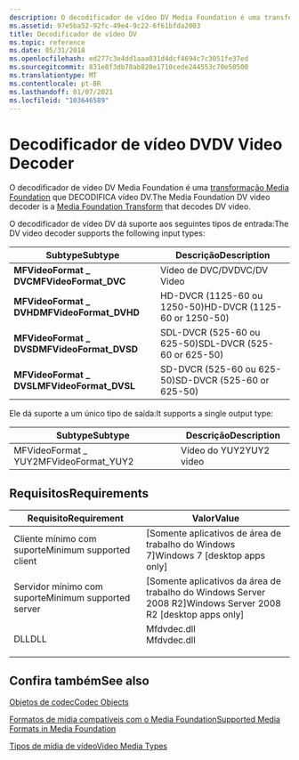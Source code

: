 ```yaml
---
description: O decodificador de vídeo DV Media Foundation é uma transformação Media Foundation que decodifica vídeo DV.
ms.assetid: 97e5ba52-92fc-49e4-9c22-6f61bfda2003
title: Decodificador de vídeo DV
ms.topic: reference
ms.date: 05/31/2018
ms.openlocfilehash: ed277c3e4dd1aaa031d4dcf4694c7c3051fe37ed
ms.sourcegitcommit: 831e8f3db78ab820e1710cede244553c70e50500
ms.translationtype: MT
ms.contentlocale: pt-BR
ms.lasthandoff: 01/07/2021
ms.locfileid: "103646589"
---
```

# <a name="dv-video-decoder"></a><span data-ttu-id="52fb6-103">Decodificador de vídeo DV</span><span class="sxs-lookup"><span data-stu-id="52fb6-103">DV Video Decoder</span></span>

<span data-ttu-id="52fb6-104">O decodificador de vídeo DV Media Foundation é uma [transformação Media Foundation](media-foundation-transforms.md) que DECODIFICA vídeo DV.</span><span class="sxs-lookup"><span data-stu-id="52fb6-104">The Media Foundation DV video decoder is a [Media Foundation Transform](media-foundation-transforms.md) that decodes DV video.</span></span>

<span data-ttu-id="52fb6-105">O decodificador de vídeo DV dá suporte aos seguintes tipos de entrada:</span><span class="sxs-lookup"><span data-stu-id="52fb6-105">The DV video decoder supports the following input types:</span></span>



| <span data-ttu-id="52fb6-106">Subtype</span><span class="sxs-lookup"><span data-stu-id="52fb6-106">Subtype</span></span>                 | <span data-ttu-id="52fb6-107">Descrição</span><span class="sxs-lookup"><span data-stu-id="52fb6-107">Description</span></span>                  |
|-------------------------|------------------------------|
| <span data-ttu-id="52fb6-108">**MFVideoFormat \_ DVC**</span><span class="sxs-lookup"><span data-stu-id="52fb6-108">**MFVideoFormat\_DVC**</span></span>  | <span data-ttu-id="52fb6-109">Vídeo de DVC/DV</span><span class="sxs-lookup"><span data-stu-id="52fb6-109">DVC/DV Video</span></span>                 |
| <span data-ttu-id="52fb6-110">**MFVideoFormat \_ DVHD**</span><span class="sxs-lookup"><span data-stu-id="52fb6-110">**MFVideoFormat\_DVHD**</span></span> | <span data-ttu-id="52fb6-111">HD-DVCR (1125-60 ou 1250-50)</span><span class="sxs-lookup"><span data-stu-id="52fb6-111">HD-DVCR (1125-60 or 1250-50)</span></span> |
| <span data-ttu-id="52fb6-112">**MFVideoFormat \_ DVSD**</span><span class="sxs-lookup"><span data-stu-id="52fb6-112">**MFVideoFormat\_DVSD**</span></span> | <span data-ttu-id="52fb6-113">SDL-DVCR (525-60 ou 625-50)</span><span class="sxs-lookup"><span data-stu-id="52fb6-113">SDL-DVCR (525-60 or 625-50)</span></span>  |
| <span data-ttu-id="52fb6-114">**MFVideoFormat \_ DVSL**</span><span class="sxs-lookup"><span data-stu-id="52fb6-114">**MFVideoFormat\_DVSL**</span></span> | <span data-ttu-id="52fb6-115">SD-DVCR (525-60 ou 625-50)</span><span class="sxs-lookup"><span data-stu-id="52fb6-115">SD-DVCR (525-60 or 625-50)</span></span>   |



 

<span data-ttu-id="52fb6-116">Ele dá suporte a um único tipo de saída:</span><span class="sxs-lookup"><span data-stu-id="52fb6-116">It supports a single output type:</span></span>



| <span data-ttu-id="52fb6-117">Subtype</span><span class="sxs-lookup"><span data-stu-id="52fb6-117">Subtype</span></span>             | <span data-ttu-id="52fb6-118">Descrição</span><span class="sxs-lookup"><span data-stu-id="52fb6-118">Description</span></span> |
|---------------------|-------------|
| <span data-ttu-id="52fb6-119">MFVideoFormat \_ YUY2</span><span class="sxs-lookup"><span data-stu-id="52fb6-119">MFVideoFormat\_YUY2</span></span> | <span data-ttu-id="52fb6-120">Vídeo do YUY2</span><span class="sxs-lookup"><span data-stu-id="52fb6-120">YUY2 video</span></span>  |



 

## <a name="requirements"></a><span data-ttu-id="52fb6-121">Requisitos</span><span class="sxs-lookup"><span data-stu-id="52fb6-121">Requirements</span></span>



| <span data-ttu-id="52fb6-122">Requisito</span><span class="sxs-lookup"><span data-stu-id="52fb6-122">Requirement</span></span> | <span data-ttu-id="52fb6-123">Valor</span><span class="sxs-lookup"><span data-stu-id="52fb6-123">Value</span></span> |
|-------------------------------------|----------------------------------------------------------------------------------------|
| <span data-ttu-id="52fb6-124">Cliente mínimo com suporte</span><span class="sxs-lookup"><span data-stu-id="52fb6-124">Minimum supported client</span></span><br/> | <span data-ttu-id="52fb6-125">\[Somente aplicativos de área de trabalho do Windows 7\]</span><span class="sxs-lookup"><span data-stu-id="52fb6-125">Windows 7 \[desktop apps only\]</span></span><br/>                                             |
| <span data-ttu-id="52fb6-126">Servidor mínimo com suporte</span><span class="sxs-lookup"><span data-stu-id="52fb6-126">Minimum supported server</span></span><br/> | <span data-ttu-id="52fb6-127">\[Somente aplicativos da área de trabalho do Windows Server 2008 R2\]</span><span class="sxs-lookup"><span data-stu-id="52fb6-127">Windows Server 2008 R2 \[desktop apps only\]</span></span><br/>                                |
| <span data-ttu-id="52fb6-128">DLL</span><span class="sxs-lookup"><span data-stu-id="52fb6-128">DLL</span></span><br/>                      | <dl> <span data-ttu-id="52fb6-129"><dt>Mfdvdec.dll</dt></span><span class="sxs-lookup"><span data-stu-id="52fb6-129"><dt>Mfdvdec.dll</dt></span></span> </dl> |



## <a name="see-also"></a><span data-ttu-id="52fb6-130">Confira também</span><span class="sxs-lookup"><span data-stu-id="52fb6-130">See also</span></span>

<dl> <dt>

[<span data-ttu-id="52fb6-131">Objetos de codec</span><span class="sxs-lookup"><span data-stu-id="52fb6-131">Codec Objects</span></span>](codecobjects.md)
</dt> <dt>

[<span data-ttu-id="52fb6-132">Formatos de mídia compatíveis com o Media Foundation</span><span class="sxs-lookup"><span data-stu-id="52fb6-132">Supported Media Formats in Media Foundation</span></span>](supported-media-formats-in-media-foundation.md)
</dt> <dt>

[<span data-ttu-id="52fb6-133">Tipos de mídia de vídeo</span><span class="sxs-lookup"><span data-stu-id="52fb6-133">Video Media Types</span></span>](video-media-types.md)
</dt> </dl>

 

 




